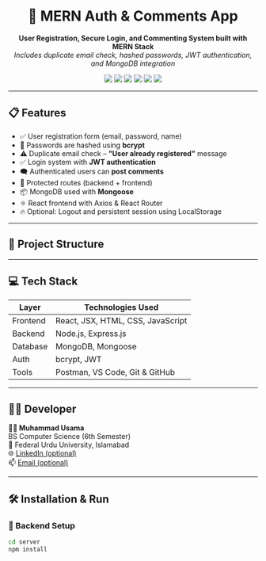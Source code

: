 <h1 align="center">🚀 MERN Auth & Comments App</h1>

<p align="center">
  <b>User Registration, Secure Login, and Commenting System built with MERN Stack</b><br />
  <i>Includes duplicate email check, hashed passwords, JWT authentication, and MongoDB integration</i>
</p>

<p align="center">
  <img src="https://img.shields.io/badge/Frontend-React-blue?logo=react" />
  <img src="https://img.shields.io/badge/Backend-Node.js-green?logo=node.js" />
  <img src="https://img.shields.io/badge/API-Express.js-black?logo=express" />
  <img src="https://img.shields.io/badge/Database-MongoDB-brightgreen?logo=mongodb" />
  <img src="https://img.shields.io/badge/Auth-JWT-red?logo=jsonwebtokens" />
  <img src="https://img.shields.io/badge/Dev-Muhammad%20Usama-blue" />
</p>

---

## 📋 Features

- ✅ User registration form (email, password, name)
- 🔐 Passwords are hashed using **bcrypt**
- ⚠️ Duplicate email check – **"User already registered"** message
- ✅ Login system with **JWT authentication**
- 🗨️ Authenticated users can **post comments**
- 🔐 Protected routes (backend + frontend)
- 📦 MongoDB used with **Mongoose**
- ⚛️ React frontend with Axios & React Router
- 🔥 Optional: Logout and persistent session using LocalStorage

---

## 📂 Project Structure


---

## 💻 Tech Stack

| Layer     | Technologies Used |
|-----------|-------------------|
| Frontend  | React, JSX, HTML, CSS, JavaScript |
| Backend   | Node.js, Express.js |
| Database  | MongoDB, Mongoose |
| Auth      | bcrypt, JWT |
| Tools     | Postman, VS Code, Git & GitHub |

---

## 🧑‍💻 Developer

**👨‍💻 Muhammad Usama**  
BS Computer Science (6th Semester)  
📍 Federal Urdu University, Islamabad  
🌐 [LinkedIn (optional)](https://www.linkedin.com/in/muhammad-usama-balti-3aa0a0257/)  
📫 [Email (optional)](usamakj47@gmail.com)

---

## 🛠 Installation & Run

### 🔧 Backend Setup

```bash
cd server
npm install
